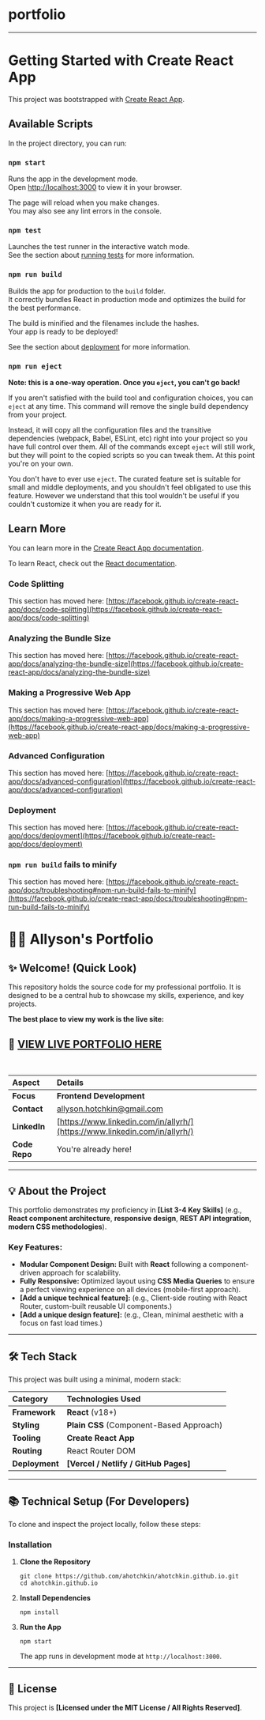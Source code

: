 # portfolio


------------



# Getting Started with Create React App

This project was bootstrapped with [Create React App](https://github.com/facebook/create-react-app).

## Available Scripts

In the project directory, you can run:

### `npm start`

Runs the app in the development mode.\
Open [http://localhost:3000](http://localhost:3000) to view it in your browser.

The page will reload when you make changes.\
You may also see any lint errors in the console.

### `npm test`

Launches the test runner in the interactive watch mode.\
See the section about [running tests](https://facebook.github.io/create-react-app/docs/running-tests) for more information.

### `npm run build`

Builds the app for production to the `build` folder.\
It correctly bundles React in production mode and optimizes the build for the best performance.

The build is minified and the filenames include the hashes.\
Your app is ready to be deployed!

See the section about [deployment](https://facebook.github.io/create-react-app/docs/deployment) for more information.

### `npm run eject`

**Note: this is a one-way operation. Once you `eject`, you can't go back!**

If you aren't satisfied with the build tool and configuration choices, you can `eject` at any time. This command will remove the single build dependency from your project.

Instead, it will copy all the configuration files and the transitive dependencies (webpack, Babel, ESLint, etc) right into your project so you have full control over them. All of the commands except `eject` will still work, but they will point to the copied scripts so you can tweak them. At this point you're on your own.

You don't have to ever use `eject`. The curated feature set is suitable for small and middle deployments, and you shouldn't feel obligated to use this feature. However we understand that this tool wouldn't be useful if you couldn't customize it when you are ready for it.

## Learn More

You can learn more in the [Create React App documentation](https://facebook.github.io/create-react-app/docs/getting-started).

To learn React, check out the [React documentation](https://reactjs.org/).

### Code Splitting

This section has moved here: [https://facebook.github.io/create-react-app/docs/code-splitting](https://facebook.github.io/create-react-app/docs/code-splitting)

### Analyzing the Bundle Size

This section has moved here: [https://facebook.github.io/create-react-app/docs/analyzing-the-bundle-size](https://facebook.github.io/create-react-app/docs/analyzing-the-bundle-size)

### Making a Progressive Web App

This section has moved here: [https://facebook.github.io/create-react-app/docs/making-a-progressive-web-app](https://facebook.github.io/create-react-app/docs/making-a-progressive-web-app)

### Advanced Configuration

This section has moved here: [https://facebook.github.io/create-react-app/docs/advanced-configuration](https://facebook.github.io/create-react-app/docs/advanced-configuration)

### Deployment

This section has moved here: [https://facebook.github.io/create-react-app/docs/deployment](https://facebook.github.io/create-react-app/docs/deployment)

### `npm run build` fails to minify

This section has moved here: [https://facebook.github.io/create-react-app/docs/troubleshooting#npm-run-build-fails-to-minify](https://facebook.github.io/create-react-app/docs/troubleshooting#npm-run-build-fails-to-minify)


# 🧑‍💻 Allyson's Portfolio

## ✨ Welcome\! (Quick Look)

This repository holds the source code for my professional portfolio. It is designed to be a central hub to showcase my skills, experience, and key projects.

**The best place to view my work is the live site:**

## 🚀 [VIEW LIVE PORTFOLIO HERE](https://www.allysonhotchkin.com)

<br>

| Aspect | Details |
| :--- | :--- |
| **Focus** | **Frontend Development** |
| **Contact** | allyson.hotchkin@gmail.com |
| **LinkedIn** | [https://www.linkedin.com/in/allyrh/](https://www.linkedin.com/in/allyrh/) |
| **Code Repo** | You're already here\! |

-----

## 💡 About the Project

This portfolio demonstrates my proficiency in **[List 3-4 Key Skills]** (e.g., **React component architecture**, **responsive design**, **REST API integration**, **modern CSS methodologies**).

### Key Features:

  * **Modular Component Design:** Built with **React** following a component-driven approach for scalability.
  * **Fully Responsive:** Optimized layout using **CSS Media Queries** to ensure a perfect viewing experience on all devices (mobile-first approach).
  * **[Add a unique technical feature]:** (e.g., Client-side routing with React Router, custom-built reusable UI components.)
  * **[Add a unique design feature]:** (e.g., Clean, minimal aesthetic with a focus on fast load times.)

-----

## 🛠️ Tech Stack

This project was built using a minimal, modern stack:

| Category | Technologies Used |
| :--- | :--- |
| **Framework** | **React** (v18+) |
| **Styling** | **Plain CSS** (Component-Based Approach) |
| **Tooling** | **Create React App** |
| **Routing** | React Router DOM |
| **Deployment** | **[Vercel / Netlify / GitHub Pages]** |

-----

## 📚 Technical Setup (For Developers)

To clone and inspect the project locally, follow these steps:

### Installation

1.  **Clone the Repository**

    ```
    git clone https://github.com/ahotchkin/ahotchkin.github.io.git
    cd ahotchkin.github.io
    ```

2.  **Install Dependencies**

    ```
    npm install
    ```

3.  **Run the App**

    ```
    npm start
    ```

    The app runs in development mode at `http://localhost:3000`.

-----

## 📜 License

This project is **[Licensed under the MIT License / All Rights Reserved]**.